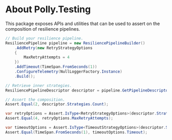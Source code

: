 <!--
GENERATED FILE - DO NOT EDIT
This file was generated by [MarkdownSnippets](https://github.com/SimonCropp/MarkdownSnippets).
Source File: /src/Polly.Testing/README.source.md
To change this file edit the source file and then run MarkdownSnippets.
-->

# About Polly.Testing

This package exposes APIs and utilities that can be used to assert on the composition of resilience pipelines.

<!-- snippet: get-pipeline-descriptor -->
```cs
// Build your resilience pipeline.
ResiliencePipeline pipeline = new ResiliencePipelineBuilder()
    .AddRetry(new RetryStrategyOptions
    {
        MaxRetryAttempts = 4
    })
    .AddTimeout(TimeSpan.FromSeconds(1))
    .ConfigureTelemetry(NullLoggerFactory.Instance)
    .Build();

// Retrieve inner strategies.
ResiliencePipelineDescriptor descriptor = pipeline.GetPipelineDescriptor();

// Assert the composition.
Assert.Equal(2, descriptor.Strategies.Count);

var retryOptions = Assert.IsType<RetryStrategyOptions>(descriptor.Strategies[0].Options);
Assert.Equal(4, retryOptions.MaxRetryAttempts);

var timeoutOptions = Assert.IsType<TimeoutStrategyOptions>(descriptor.Strategies[0].Options);
Assert.Equal(TimeSpan.FromSeconds(1), timeoutOptions.Timeout);
```
<!-- endSnippet -->
